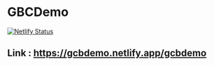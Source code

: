 # GBCDemo

[![Netlify Status](https://api.netlify.com/api/v1/badges/f776a612-f488-468e-8a75-bf58d4cb8b5b/deploy-status)](https://app.netlify.com/sites/gcbdemo/deploys)


## Link : https://gcbdemo.netlify.app/gcbdemo
